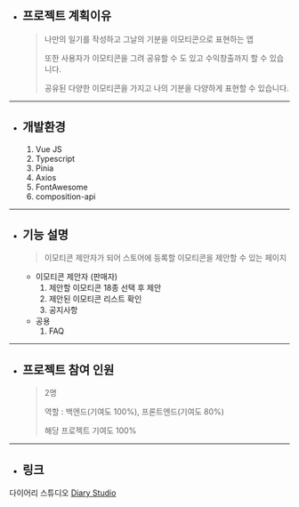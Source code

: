 * ## 프로젝트 계획이유
  > 나만의 일기를 작성하고 그날의 기분을 이모티콘으로 표현하는 앱
  > 
  > 또한 사용자가 이모티콘을 그려 공유할 수 도 있고 수익창출까지 할 수 있습니다.
  > 
  > 공유된 다양한 이모티콘을 가지고 나의 기분을 다양하게 표현할 수 있습니다.
------------
* ## 개발환경
  1. Vue JS
  2. Typescript
  3. Pinia
  4. Axios
  5. FontAwesome
  6. composition-api
------------
* ## 기능 설명
  > 이모티콘 제안자가 되어 스토어에 등록할 이모티콘을 제안할 수 있는 페이지
  
  * 이모티콘 제안자 (판매자)   
    1. 제안할 이모티콘 18종 선택 후 제안 
    2. 제안된 이모티콘 리스트 확인
    3. 공지사항
  * 공용
    1. FAQ   
------------
* ## 프로젝트 참여 인원
  > 2명 
  >
  > 역할 : 백엔드(기여도 100%), 프론트엔드(기여도 80%)
  >
  > 해당 프로젝트 기여도 100%
------------
* ## 링크
다이어리 스튜디오 [Diary Studio](http://leejehyeon.synology.me:8888)
